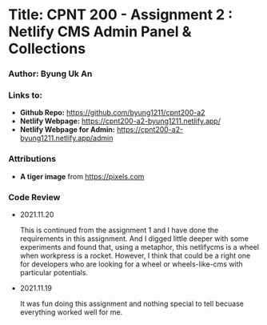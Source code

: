 # Title: CPNT 200 - Assignment 2 : Netlify CMS Admin Panel & Collections
### Author: Byung Uk An
### Links to:
  - **Github Repo:** https://github.com/byung1211/cpnt200-a2
  - **Netlify Webpage:** https://cpnt200-a2-byung1211.netlify.app/
  - **Netlify Webpage for Admin:** https://cpnt200-a2-byung1211.netlify.app/admin
  
### Attributions

- **A tiger image** from https://pixels.com

### Code Review
	
- 2021.11.20

  This is continued from the assignment 1 and I have done the requirements in this assignment.
  And I digged little deeper with some experiments and found that, using a metaphor, this netlifycms is a wheel when workpress is a rocket. 
  However, I think that could be a right one for developers who are looking for a wheel or wheels-like-cms with particular potentials.

- 2021.11.19
	
	It was fun doing this assignment and nothing special to tell becuase everything worked well for me.
	
